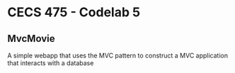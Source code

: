 # CECS 475 - Codelab 5
## MvcMovie
A simple webapp that uses the MVC pattern to construct a MVC application that interacts with a database
